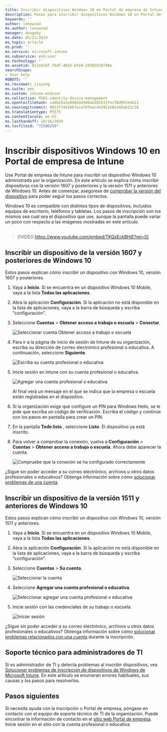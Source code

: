 ```yaml
---
title: Inscribir dispositivos Windows 10 en Portal de empresa de Intune | Microsoft Docs
description: Pasos para inscribir dispositivos Windows 10 en Portal de empresa de Intune
keywords: ''
author: lenewsad
ms.author: lanewsad
manager: dougeby
ms.date: 05/21/2019
ms.topic: article
ms.prod: ''
ms.service: microsoft-intune
ms.subservice: end-user
ms.technology: ''
ms.assetid: 812e82df-76df-402b-bfe9-29302838f40e
searchScope:
- User help
ROBOTS: ''
ms.reviewer: jieyang
ms.suite: ems
ms.custom: intune-enduser
ms.collection: M365-identity-device-management
ms.openlocfilehash: ca8b24a1e8d0da4386ab185533fec38d9b34eb21
ms.sourcegitcommit: 9013f7442bbface78feecde2922e8e546a622c16
ms.translationtype: MTE75
ms.contentlocale: es-ES
ms.lasthandoff: 10/16/2019
ms.locfileid: "72506259"
---
```

# <a name="enroll-windows-10-devices-with-intune-company-portal"></a>Inscribir dispositivos Windows 10 en Portal de empresa de Intune

Use Portal de empresa de Intune para inscribir un dispositivo Windows 10 administrado por la organización. En este artículo se explica cómo inscribir dispositivos con la versión 1607 y posteriores y la versión 1511 y anteriores de Windows 10. Antes de comenzar, asegúrese de [comprobar la versión del dispositivo](windows-enrollment-company-portal.md#find-windows-10-version-number) para poder seguir los pasos correctos.  

Windows 10 es compatible con distintos tipos de dispositivos, incluidos equipos de escritorio, teléfonos y tabletas. Los pasos de inscripción son los mismos sea cual sea el dispositivo que use, aunque la pantalla puede variar un poco con respecto a las imágenes mostradas en este artículo.  
</br>
> [!VIDEO https://www.youtube.com/embed/TKQxEckBHiE?rel=0]

## <a name="enroll-windows-10-version-1607-and-later-device"></a>Inscribir un dispositivo de la versión 1607 y posteriores de Windows 10 
Estos pasos explican cómo inscribir un dispositivo con Windows 10, versión 1607 y posteriores.  

1. Vaya a **Inicio**. Si se encuentra en un dispositivo Windows 10 Mobile, vaya a la lista **Todas las aplicaciones**.

2. Abra la aplicación **Configuración**. Si la aplicación no está disponible en la lista de aplicaciones, vaya a la barra de búsqueda y escriba "configuración".

3. Seleccione **Cuentas** > **Obtener acceso a trabajo o escuela** > **Conectar**.  


    ![Seleccionar cuenta Obtener acceso a trabajo o escuela](./media/w10-enroll-rs1-connect-to-work-or-school.png)  

4. Para ir a la página de inicio de sesión de Intune de su organización, escriba su dirección de correo electrónico profesional o educativa. A continuación, seleccione **Siguiente**.  


   ![Escriba su cuenta profesional o educativa](./media/w10-enroll-rs1-set-up-work-or-school-account.png)  

5. Inicie sesión en Intune con su cuenta profesional o educativa.  


    ![Agregar una cuenta profesional o educativa](./media/w10-enroll-rs1-enter-your-credentials.png)  

    Al final verá un mensaje en el que se indica que la empresa o escuela están registradas en el dispositivo.

6. Si la organización exige que configure un PIN para Windows Hello, se le pide que escriba un código de verificación. Escriba el código y continúe con los pasos en pantalla para crear un PIN.  

7. En la pantalla **Todo listo** , seleccione **Listo**. El dispositivo ya está inscrito.  

8. Para volver a comprobar la conexión, vuelva a **Configuración** > **Cuentas** > **Obtener acceso a trabajo o escuela**.  Ahora debe aparecer la cuenta.  


    ![Compruebe que la conexión se ha configurado correctamente](./media/w10-enroll-rs1-validate-successful-enrollment.png)  

¿Sigue sin poder acceder a su correo electrónico, archivos u otros datos profesionales o educativos? Obtenga información sobre cómo [solucionar problemas de una cuenta](troubleshoot-your-windows-10-device-windows.md#troubleshooting-steps-to-follow-if-you-see-access-work-or-school).  

## <a name="enroll-windows-10-version-1511-and-earlier-device"></a>Inscribir un dispositivo de la versión 1511 y anteriores de Windows 10  
Estos pasos explican cómo inscribir un dispositivo con Windows 10, versión 1511 y anteriores.  

1. Vaya a **Inicio**. Si se encuentra en un dispositivo Windows 10 Mobile, vaya a la lista **Todas las aplicaciones**.

2. Abra la aplicación **Configuración**. Si la aplicación no está disponible en la lista de aplicaciones, vaya a la barra de búsqueda y escriba "configuración".

3. Seleccione **Cuentas** > **Su cuenta**.  


    ![Seleccionar la cuenta](./media/W10-enroll-2-accounts-your-account.png)  

5. Seleccione **Agregar una cuenta profesional o educativa**.  


    ![Seleccionar agregar una cuenta profesional o educativa](./media/w10-enroll-3-add-work-school-acct.png)  

6. Inicie sesión con las credenciales de su trabajo o escuela.  


    ![Iniciar sesión](./media/W10-enroll-4-sign-in.png)  

¿Sigue sin poder acceder a su correo electrónico, archivos u otros datos profesionales o educativos? Obtenga información sobre cómo [solucionar problemas relacionados con una cuenta](troubleshoot-your-windows-10-device-windows.md#troubleshooting-steps-to-follow-if-you-see-your-account) durante la inscripción.  

## <a name="it-administrator-support"></a>Soporte técnico para administradores de TI   

Si es administrador de TI y detecta problemas al inscribir dispositivos, vea [Solucionar problemas de inscripción de dispositivos de Windows de Microsoft Intune](https://support.microsoft.com/help/4469913). En este artículo se enumeran errores habituales, sus causas y los pasos para resolverlos. 

## <a name="next-steps"></a>Pasos siguientes  
Si necesita ayuda con la inscripción o Portal de empresa, póngase en contacto con el equipo de soporte técnico de TI de la organización. Puede encontrar la información de contacto en el [sitio web Portal de empresa](https://go.microsoft.com/fwlink/?linkid=2010980). Inicie sesión en el sitio con la cuenta profesional o educativa.  

 

